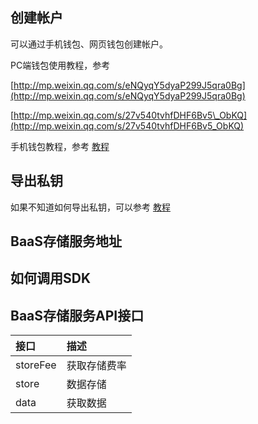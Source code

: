 ## 创建帐户

可以通过手机钱包、网页钱包创建帐户。

PC端钱包使用教程，参考

[http://mp.weixin.qq.com/s/eNQyqY5dyaP299J5qra0Bg](http://mp.weixin.qq.com/s/eNQyqY5dyaP299J5qra0Bg)

[http://mp.weixin.qq.com/s/27v540tvhfDHF6Bv5\_ObKQ](http://mp.weixin.qq.com/s/27v540tvhfDHF6Bv5_ObKQ)

手机钱包教程，参考 [教程](#)

## 导出私钥

如果不知道如何导出私钥，可以参考 [教程](https://forum.gxb.io/topic/130/gxs-移动端钱包发布-说明文档-ios审核已通过/2)

## BaaS存储服务地址

## 如何调用SDK

## BaaS存储服务API接口

| 接口 | 描述 |
| :--- | :--- |
| storeFee | 获取存储费率 |
| store | 数据存储 |
| data | 获取数据 |



